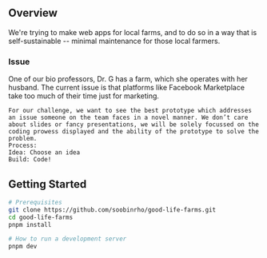 ## Overview

We're trying to make web apps for local farms, and to do so in a way that is self-sustainable -- minimal maintenance for those local farmers.

### Issue

One of our bio professors, Dr. G has a farm, which she operates with her husband.
The current issue is that platforms like Facebook Marketplace take too much of their time just for marketing.

```
For our challenge, we want to see the best prototype which addresses an issue someone on the team faces in a novel manner. We don’t care about slides or fancy presentations, we will be solely focussed on the coding prowess displayed and the ability of the prototype to solve the problem.
Process:
Idea: Choose an idea
Build: Code!
```

## Getting Started

```bash
# Prerequisites
git clone https://github.com/soobinrho/good-life-farms.git
cd good-life-farms
pnpm install

# How to run a development server
pnpm dev
```
